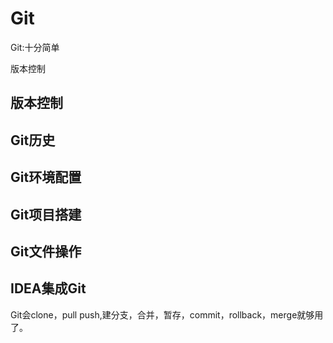 # Git

Git:十分简单

 版本控制

## 版本控制

## Git历史

## Git环境配置

## Git项目搭建

## Git文件操作

## IDEA集成Git



Git会clone，pull push,建分支，合并，暂存，commit，rollback，merge就够用了。
